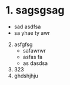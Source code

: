 # 1. sagsgsag
   * sad asdfsa
   * sa yhae ty awr
2. asfgfsg
    * safawrwr
    * asfas fa
    * as dasdsa
3. 323
4. ghdshjhju
